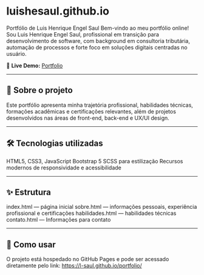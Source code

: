 # luishesaul.github.io
Portfólio de Luis Henrique Engel Saul
Bem-vindo ao meu portfólio online!
Sou Luis Henrique Engel Saul, profissional em transição para desenvolvimento de software, com background em consultoria tributária, automação de processos e forte foco em soluções digitais centradas no usuário.

🔗 **Live Demo:** [Portfolio](https://l-saul.github.io/portfolio/index.html)

---

## 📌 Sobre o projeto
Este portfólio apresenta minha trajetória profissional, habilidades técnicas, formações acadêmicas e certificações relevantes, além de projetos desenvolvidos nas áreas de front-end, back-end e UX/UI design.

---

## 🛠 Tecnologias utilizadas
HTML5, CSS3, JavaScript
Bootstrap 5
SCSS para estilização
Recursos modernos de responsividade e acessibilidade

---

## ✨ Estrutura
index.html — página inicial
sobre.html — informações pessoais, experiência profissional e certificações
habilidades.html — habilidades técnicas
contato.html — Informações para contato

---

## 🚀 Como usar
O projeto está hospedado no GitHub Pages e pode ser acessado diretamente pelo link:
https://l-saul.github.io/portfolio/